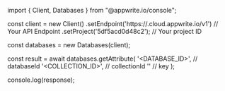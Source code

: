 import { Client, Databases } from "@appwrite.io/console";

const client = new Client()
    .setEndpoint('https://<REGION>.cloud.appwrite.io/v1') // Your API Endpoint
    .setProject('5df5acd0d48c2'); // Your project ID

const databases = new Databases(client);

const result = await databases.getAttribute(
    '<DATABASE_ID>', // databaseId
    '<COLLECTION_ID>', // collectionId
    '' // key
);

console.log(response);
